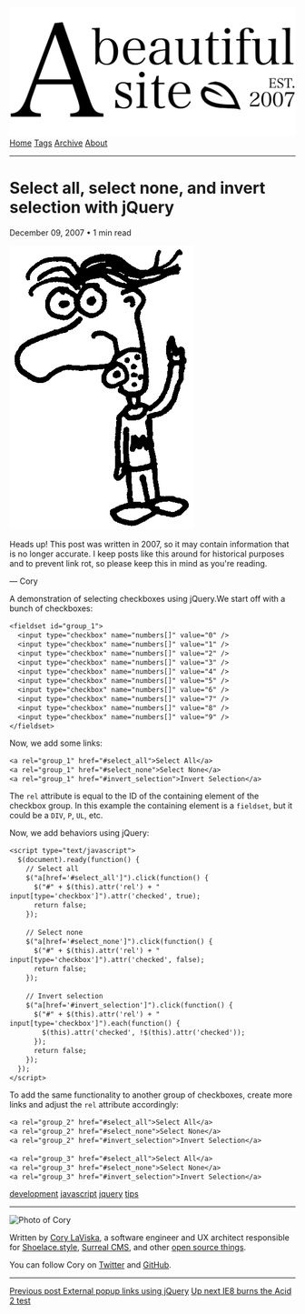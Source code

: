 <a href="../../index.html" class="header-link"><img src="../../images/logos/wordmark.svg" alt="A Beautiful Site" class="wordmark" /></a> <a href="../../index.html" class="nav-item">Home</a> <a href="../../tags/index.html" class="nav-item">Tags</a> <a href="../index.html" class="nav-item">Archive</a> <a href="../../about/index.html" class="nav-item">About</a>

---

# Select all, select none, and invert selection with jQuery

December 09, 2007 • 1 min read

![A drawing of a cartoon man pointing upwards](../../images/artwork/pointer.gif)

Heads up! This post was written in 2007, so it may contain information that is no longer accurate. I keep posts like this around for historical purposes and to prevent link rot, so please keep this in mind as you're reading.

— Cory

A demonstration of selecting checkboxes using jQuery.We start off with a bunch of checkboxes:

    <fieldset id="group_1">
      <input type="checkbox" name="numbers[]" value="0" />
      <input type="checkbox" name="numbers[]" value="1" />
      <input type="checkbox" name="numbers[]" value="2" />
      <input type="checkbox" name="numbers[]" value="3" />
      <input type="checkbox" name="numbers[]" value="4" />
      <input type="checkbox" name="numbers[]" value="5" />
      <input type="checkbox" name="numbers[]" value="6" />
      <input type="checkbox" name="numbers[]" value="7" />
      <input type="checkbox" name="numbers[]" value="8" />
      <input type="checkbox" name="numbers[]" value="9" />
    </fieldset>

Now, we add some links:

    <a rel="group_1" href="#select_all">Select All</a>
    <a rel="group_1" href="#select_none">Select None</a>
    <a rel="group_1" href="#invert_selection">Invert Selection</a>

The `rel` attribute is equal to the ID of the containing element of the checkbox group. In this example the containing element is a `fieldset`, but it could be a `DIV`, `P`, `UL`, etc.

Now, we add behaviors using jQuery:

    <script type="text/javascript">
      $(document).ready(function() {
        // Select all
        $("a[href='#select_all']").click(function() {
          $("#" + $(this).attr('rel') + " input[type='checkbox']").attr('checked', true);
          return false;
        });

        // Select none
        $("a[href='#select_none']").click(function() {
          $("#" + $(this).attr('rel') + " input[type='checkbox']").attr('checked', false);
          return false;
        });

        // Invert selection
        $("a[href='#invert_selection']").click(function() {
          $("#" + $(this).attr('rel') + " input[type='checkbox']").each(function() {
            $(this).attr('checked', !$(this).attr('checked'));
          });
          return false;
        });
      });
    </script>

To add the same functionality to another group of checkboxes, create more links and adjust the `rel` attribute accordingly:

    <a rel="group_2" href="#select_all">Select All</a>
    <a rel="group_2" href="#select_none">Select None</a>
    <a rel="group_2" href="#invert_selection">Invert Selection</a>

    <a rel="group_3" href="#select_all">Select All</a>
    <a rel="group_3" href="#select_none">Select None</a>
    <a rel="group_3" href="#invert_selection">Invert Selection</a>

<a href="../../tags/development/index.html" class="post-tag">development</a> <a href="../../tags/javascript/index.html" class="post-tag">javascript</a> <a href="../../tags/jquery/index.html" class="post-tag">jquery</a> <a href="../../tags/tips/index.html" class="post-tag">tips</a>

---

<img src="http://0.gravatar.com/avatar/bf1b3b95fd5b096a3592247c29667b33?s=512" alt="Photo of Cory" class="avatar avatar-small" />

Written by [Cory LaViska](../../index-4.html), a software engineer and UX architect responsible for [Shoelace.style](https://shoelace.style/), [Surreal CMS](https://www.surrealcms.com/), and other [open source things](https://github.com/claviska).

You can follow Cory on [Twitter](https://twitter.com/claviska) and [GitHub](https://github.com/claviska).

---

<a href="../external-popup-links-using-jquery/index.html" class="post-nav-previous"><span class="small">Previous post</span> External popup links using jQuery</a> <a href="../ie8-burns-the-acid-2-test/index.html" class="post-nav-next"><span class="small">Up next</span> IE8 burns the Acid 2 test</a>
